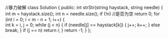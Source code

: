 //暴力破解
class Solution {
public:
    int strStr(string haystack, string needle) {
        int m = haystack.size();
        int n = needle.size();
        if (!n) //是否为空
            return 0;
        for (int i = 0; i < m - n + 1; i++) {   
            int k = i, j = 0;
            while (j < n) {
                if (needle[j] == haystack[k]) {
                     j++;
                     k++; }
                else 
                break;
              }
        if (j == n)
            return i;
         }
        return -1;
    }
};
